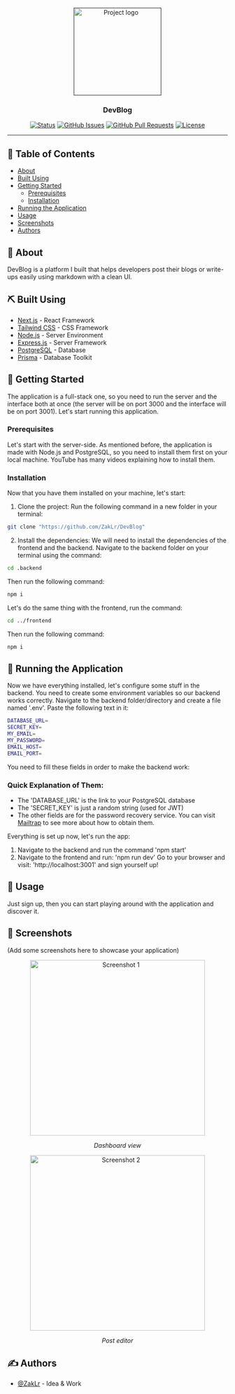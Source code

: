 <p align='center'>
  <a href='' rel='noopener'>
    <img width=200px height=200px src='https://i.imgur.com/6wj0hh6.jpg' alt='Project logo'>
  </a>
</p>

<h3 align='center'>DevBlog</h3>

<div align='center'>

  [![Status](https://img.shields.io/badge/status-active-success.svg)]()
  [![GitHub Issues](https://img.shields.io/github/issues/ZakLr/The-Documentation-Compendium.svg)](https://github.com/ZakLr/The-Documentation-Compendium/issues)
  [![GitHub Pull Requests](https://img.shields.io/github/issues-pr/ZakLr/The-Documentation-Compendium.svg)](https://github.com/ZakLr/The-Documentation-Compendium/pulls)
  [![License](https://img.shields.io/badge/license-MIT-blue.svg)](/LICENSE)

</div>

---

## 📝 Table of Contents
- [About](#about)
- [Built Using](#built_using)
- [Getting Started](#getting_started)
  - [Prerequisites](#prerequisites)
  - [Installation](#installation)
- [Running the Application](#running_the_application)
- [Usage](#usage)
- [Screenshots](#screenshots)
- [Authors](#authors)

## 🧐 About <a name='about'></a>
DevBlog is a platform I built that helps developers post their blogs or write-ups easily using markdown with a clean UI.

## ⛏️ Built Using <a name='built_using'></a>
- [Next.js](https://nextjs.org/) - React Framework
- [Tailwind CSS](https://tailwindcss.com/) - CSS Framework
- [Node.js](https://nodejs.org/) - Server Environment
- [Express.js](https://expressjs.com/) - Server Framework
- [PostgreSQL](https://www.postgresql.org/) - Database
- [Prisma](https://www.prisma.io/) - Database Toolkit

## 🏁 Getting Started <a name='getting_started'></a>
The application is a full-stack one, so you need to run the server and the interface both at once (the server will be on port 3000 and the interface will be on port 3001). Let's start running this application.

### Prerequisites
Let's start with the server-side. As mentioned before, the application is made with Node.js and PostgreSQL, so you need to install them first on your local machine. YouTube has many videos explaining how to install them.

### Installation
Now that you have them installed on your machine, let's start:
1. Clone the project:
Run the following command in a new folder in your terminal:
```bash
git clone "https://github.com/ZakLr/DevBlog"
```
2. Install the dependencies:
We will need to install the dependencies of the frontend and the backend.
Navigate to the backend folder on your terminal using the command:
```bash
cd .backend
```
Then run the following command:
```bash
npm i
```
Let's do the same thing with the frontend, run the command:
```bash
cd ../frontend
```
Then run the following command:
```bash
npm i
```

## 🔧 Running the Application <a name='running_the_application'></a>
Now we have everything installed, let's configure some stuff in the backend. You need to create some environment variables so our backend works correctly. Navigate to the backend folder/directory and create a file named '.env'. Paste the following text in it:
```bash
DATABASE_URL=
SECRET_KEY=
MY_EMAIL=
MY_PASSWORD=
EMAIL_HOST=
EMAIL_PORT=
```
You need to fill these fields in order to make the backend work:
### Quick Explanation of Them:
- The 'DATABASE_URL' is the link to your PostgreSQL database
- The 'SECRET_KEY' is just a random string (used for JWT)
- The other fields are for the password recovery service. You can visit [Mailtrap](https://mailtrap.io/) to see more about how to obtain them.

Everything is set up now, let's run the app:
1. Navigate to the backend and run the command
'npm start'
2. Navigate to the frontend and run:
'npm run dev'
Go to your browser and visit: 'http://localhost:3001' and sign yourself up!

## 🎈 Usage <a name='usage'></a>
Just sign up, then you can start playing around with the application and discover it.

## 📸 Screenshots <a name='screenshots'></a>
(Add some screenshots here to showcase your application)
<div align='center'>
  <img src='path/to/screenshot1.png' alt='Screenshot 1' width='400px'>
  <p><em>Dashboard view</em></p>
</div>

<div align='center'>
  <img src='path/to/screenshot2.png' alt='Screenshot 2' width='400px'>
  <p><em>Post editor</em></p>
</div>

## ✍️ Authors <a name='authors'></a>
- [@ZakLr](https://github.com/ZakLr) - Idea & Work


